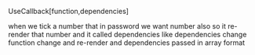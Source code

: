 UseCallback[function,dependencies]

when we tick a number that in password we want number also so it re-render that number and it called dependencies
like dependencies change function change and re-render
and dependencies passed in array format
